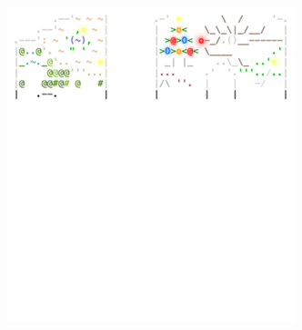 <img align="left" style="float: left;" src="progress.png" width="530px">

<pre>
<a href='day/1'>Day 1: Historian Hysteria</a>
<a href='day/2'>Day 2: Red-Nosed Reports</a>
<a href='day/3'>Day 3: Mull It Over</a>
<a href='day/4'>Day 4: Ceres Search</a>
<a href='day/5'>Day 5: Print Queue</a>
<a href='day/6'>Day 6: Guard Gallivant</a>
<a href='day/7'>Day 7: Bridge Repair</a>
&nbsp;
&nbsp;
&nbsp;
&nbsp;
&nbsp;
&nbsp;
&nbsp;
&nbsp;
&nbsp;
&nbsp;
&nbsp;
&nbsp;
&nbsp;
&nbsp;
&nbsp;
&nbsp;
&nbsp;
&nbsp;
</pre>
